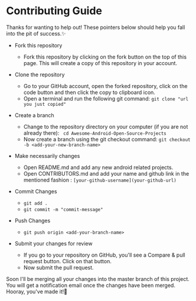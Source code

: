 # Contributing Guide

Thanks for wanting to help out! These pointers below should help you fall into the pit of success.:sparkles:

- Fork this repository
    - Fork this repository by clicking on the fork button on the top of this page. This will create a copy of this repository in your account.
    
    
- Clone the repository
    - Go to your GitHub account, open the forked repository, click on the code button and then click the copy to clipboard icon.
    - Open a terminal and run the following git command: ``` git clone "url you just copied" ```
    
    
- Create a branch
    - Change to the repository directory on your computer (if you are not already there): ``` cd Awesome-Android-Open-Source-Projects```
    - Now create a branch using the git checkout command: ``` git checkout -b <add-your-new-branch-name> ```
    
    
- Make necessarily changes
    - Open README.md and add any new android related projects.
    - Open CONTRIBUTORS.md and add your name and github link in the mentioned fashion : ```[your-github-username](your-github-url)```


- Commit Changes
    - ``` git add . ```
    - ``` git commit -m "commit-message" ```


- Push Changes
    - ``` git push origin <add-your-branch-name> ```
    
- Submit your changes for review
    - If you go to your repository on GitHub, you'll see a Compare & pull request button. Click on that button.
    - Now submit the pull request.
    

Soon I'll be merging all your changes into the master branch of this project. You will get a notification email once the changes have been merged.
Hooray, you've made it!:confetti_ball:
    
